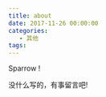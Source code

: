 ```yaml
---
title: about
date: 2017-11-26 00:00:00
categories:
   - 其他
tags:
---
```

<!-- more -->

Sparrow !

没什么写的，有事留言吧!
